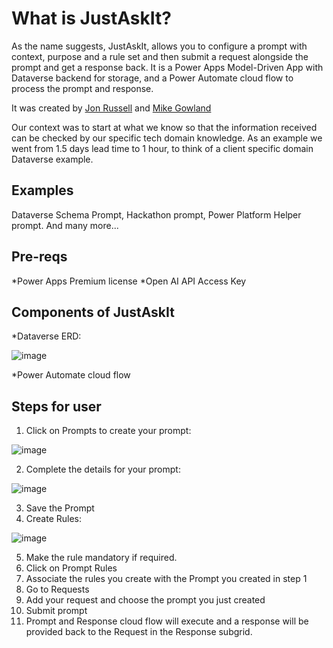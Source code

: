 <h1>What is JustAskIt?</h1>
As the name suggests, JustAskIt, allows you to configure a prompt with context, purpose and a rule set and then submit a request alongside the prompt and get a response back. 
It is a Power Apps Model-Driven App with Dataverse backend for storage, and a Power Automate cloud flow to process the prompt and response.   

It was created by [Jon Russell](https://www.linkedin.com/in/jon-russell-20975726/) and [Mike Gowland](https://www.linkedin.com/in/mikegowland/)

Our context was to start at what we know so that the information received can be checked by our specific tech domain knowledge. As an example we went from 1.5 days lead time to 1 hour, to think of a client specific domain Dataverse example.

<h2>Examples</h2>
Dataverse Schema Prompt, Hackathon prompt, Power Platform Helper prompt. And many more...  

<h2>Pre-reqs</h2>
*Power Apps Premium license
*Open AI API Access Key

<h2>Components of JustAskIt</h2>

*Dataverse ERD:

![image](https://github.com/sgtsnacks-64/JustAskIt/assets/60231096/94afdd45-267d-498d-bd96-e8e5d2ba1823)

*Power Automate cloud flow

<h2>Steps for user</h2>

1. Click on Prompts to create your prompt:

![image](https://github.com/sgtsnacks-64/JustAskIt/assets/60231096/4912d313-c6ae-4e67-9c70-33808fa00e0c)

2. Complete the details for your prompt:

![image](https://github.com/sgtsnacks-64/JustAskIt/assets/60231096/87867f19-3d52-4532-b88f-34cc2a0115d6)

3. Save the Prompt
4. Create Rules:

![image](https://github.com/sgtsnacks-64/JustAskIt/assets/60231096/fdd3365d-013b-4d7c-85b5-f4c1c1a2e4d9)

5. Make the rule mandatory if required.
6. Click on Prompt Rules
7. Associate the rules you create with the Prompt you created in step 1
8. Go to Requests
9. Add your request and choose the prompt you just created
10. Submit prompt
11. Prompt and Response cloud flow will execute and a response will be provided back to the Request in the Response subgrid.
